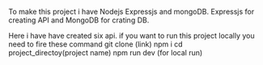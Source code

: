 To make this project i have Nodejs Expressjs and mongoDB.
Expressjs for creating API and MongoDB for crating DB.


Here i have have created six api.
if you want to run this project locally you need to fire these command
git clone (link)
npm i
cd project_directoy(project name)
npm run dev (for local run)
